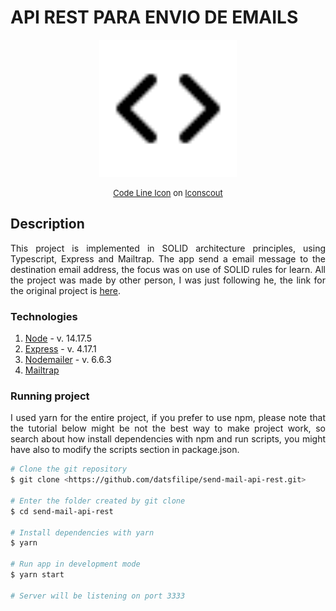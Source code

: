 # API REST PARA ENVIO DE EMAILS

<p align="center">
  <img width="220" src="./assets/code.svg" >
</p>  

<p style="font-size: 13px" align="center">
  <a href="https://iconscout.com/icons/arrow" target="_blank">Code Line Icon</a> on <a href="https://iconscout.com">Iconscout</a>
</p>

## Description

<p align="justify">
  This project is implemented in SOLID architecture principles, using Typescript, Express and Mailtrap. The app send a email message to the destination email address, the focus was on use of SOLID rules for learn. All the project was made by other person, I was just following he, the link for the original project is <a href="https://github.com/rocketseat-content/youtube-api-node-solid.git" >here</a>.
</p>

### Technologies

1. <a href="https://nodejs.org/" >Node</a> - v. 14.17.5
2. <a href="http://expressjs.com/" >Express</a> - v. 4.17.1
3. <a href="https://nodemailer.com/" >Nodemailer</a> - v. 6.6.3
4. <a href="https://mailtrap.io/" >Mailtrap</a>

### Running project

<p align="justify">I used yarn for the entire project, if you prefer to use npm, please note that the tutorial below might be not the best way to make project work, so search about how install dependencies with npm and run scripts, you might have also to modify the scripts section in package.json.</p>

```bash
# Clone the git repository
$ git clone <https://github.com/datsfilipe/send-mail-api-rest.git>

# Enter the folder created by git clone
$ cd send-mail-api-rest

# Install dependencies with yarn
$ yarn

# Run app in development mode
$ yarn start

# Server will be listening on port 3333
```